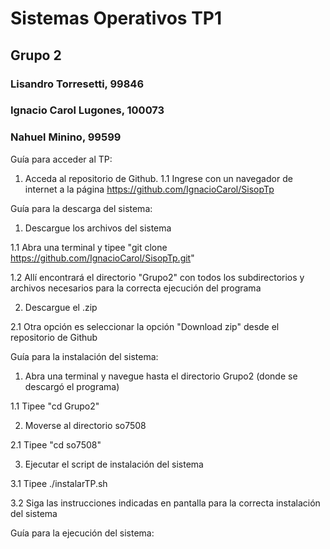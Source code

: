 # Sistemas Operativos TP1
## Grupo 2
### Lisandro Torresetti, 99846
### Ignacio Carol Lugones, 100073
### Nahuel Minino, 99599

Guía para acceder al TP:

1. Acceda al repositorio de Github.
1.1 Ingrese con un navegador de internet a la página https://github.com/IgnacioCarol/SisopTp

Guía para la descarga del sistema:

1. Descargue los archivos del sistema

1.1 Abra una terminal y tipee "git clone https://github.com/IgnacioCarol/SisopTp.git"

1.2 Allí encontrará el directorio "Grupo2" con todos los subdirectorios y archivos necesarios para la correcta ejecución del programa

2. Descargue el .zip

2.1 Otra opción es seleccionar la opción "Download zip" desde el repositorio de Github

Guía para la instalación del sistema:

1. Abra una terminal y navegue hasta el directorio Grupo2 (donde se descargó el programa)

1.1 Tipee "cd Grupo2"

2. Moverse al directorio so7508

2.1 Tipee "cd so7508"

3. Ejecutar el script de instalación del sistema

3.1 Tipee ./instalarTP.sh

3.2 Siga las instrucciones indicadas en pantalla para la correcta instalación del sistema

Guía para la ejecución del sistema:
